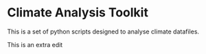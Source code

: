 # Climate Analysis Toolkit

This is a set of python scripts designed to analyse climate datafiles.

This is an extra edit
